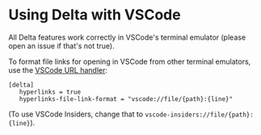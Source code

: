 # Using Delta with VSCode

All Delta features work correctly in VSCode's terminal emulator (please open an issue if that's not true).

To format file links for opening in VSCode from other terminal emulators, use the [VSCode URL handler](https://code.visualstudio.com/docs/editor/command-line#_opening-vs-code-with-urls):

```gitconfig
[delta]
   hyperlinks = true
   hyperlinks-file-link-format = "vscode://file/{path}:{line}"
```

(To use VSCode Insiders, change that to `vscode-insiders://file/{path}:{line}`).
